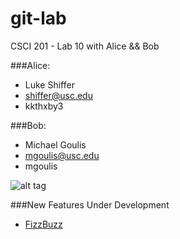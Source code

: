 git-lab
=======

 CSCI 201 - Lab 10 with Alice &amp;&amp; Bob

###Alice:
+ Luke Shiffer
+ shiffer@usc.edu
+ kkthxby3 
 
 
###Bob:
+ Michael Goulis
+ mgoulis@usc.edu
+ mgoulis

![alt tag](http://octodex.github.com/images/daftpunktocat-thomas.gif)


###New Features Under Development
  + [FizzBuzz](http://www.codinghorror.com/blog/2007/02/why-cant-programmers-program.html)
